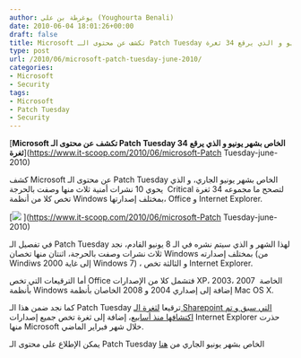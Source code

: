 ```yaml
---
author: يوغرطة بن علي (Youghourta Benali)
date: 2010-06-04 18:01:26+00:00
draft: false
title: Microsoft تكشف عن محتوى الـ Patch Tuesday الخاص بشهر يونيو و الذي يرقع 34 ثغرة
type: post
url: /2010/06/microsoft-patch-tuesday-june-2010/
categories:
- Microsoft
- Security
tags:
- Microsoft
- Patch Tuesday
- Security
---
```


[**Microsoft تكشف عن محتوى الـ Patch Tuesday الخاص بشهر يونيو و الذي يرقع 34 ثغرة**](https://www.it-scoop.com/2010/06/microsoft-Patch Tuesday-june-2010)


كشف Microsoft عن محتوى الـ Patch Tuesday الخاص بشهر يونيو الجاري، و الذي يحوي 10 نشرات أمنية ثلاث منها وصفت بالحرجة  Critical لتصحح ما مجموعه 34 ثغرة تخص كلا من أنظمة Windows بمختلف إصدارتها، Office و Internet Explorer.

[![](https://www.it-scoop.com/wp-content/uploads/2009/11/microsoft-patch.jpg)
](https://www.it-scoop.com/2010/06/microsoft-Patch Tuesday-june-2010)

في تفصيل الـ Patch Tuesday لهذا الشهر و الذي سيتم نشره في الـ 8 يونيو القادم، نجد ثلاث نشرات وصفت بالحرجة، اثنتان منها تخصان Windows بمختلف إصدارته (من Windiws 2000 إلى غاية Windows 7) ، و الثالثة تخص Internet Explorer.

أما الترقيعات التي تخص Office فتشمل كلا من الإصدارات XP، 2003، 2007  الخاصة بأنظمة Windows إضافة إلى إصداري 2004 و 2008 الخاصان بأنظمة Mac OS X.

كما نجد ضمن هذا الـ Patch Tuesday ترقيعا [لثغرة الـ Sharepoint التي سبق و تم اكتشافها منذ أسابيع](../../../../../2010/05/sharepoint-xss-issue/)، إضافة إلى ثغرة تخص جميع إصدارات Internet Explorer حذرت منها Microsoft خلال شهر فبراير الماضي.

يمكن الإطلاع على محتوى الـ Patch Tuesday الخاص بشهر يونيو الجاري من [هنا](http://www.microsoft.com/technet/security/bulletin/ms10-jun.mspx)
